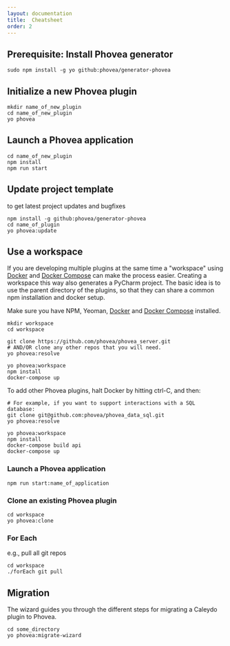 ```yaml
---
layout: documentation
title:  Cheatsheet
order: 2
---
```


Prerequisite: Install Phovea generator
--------------------------------------

```
sudo npm install -g yo github:phovea/generator-phovea
```

Initialize a new Phovea plugin
------------------------------

```
mkdir name_of_new_plugin
cd name_of_new_plugin
yo phovea
```

Launch a Phovea application
----------------------------

```
cd name_of_new_plugin
npm install
npm run start
```

Update project template
-----------------------

to get latest project updates and bugfixes

```
npm install -g github:phovea/generator-phovea
cd name_of_plugin
yo phovea:update
```

Use a workspace
--------------------

If you are developing multiple plugins at the same time a "workspace"
using [Docker](https://www.docker.com/) and 
[Docker Compose](https://www.docker.com/products/docker-compose)
can make the process easier. Creating a workspace this way also generates a PyCharm project.
The basic idea is to use the parent directory of the plugins, so that they can
share a common npm installation and docker setup.

Make sure you have NPM, Yeoman, [Docker](https://docs.docker.com/engine/installation/)
and [Docker Compose](https://docs.docker.com/compose/install/) installed.

```
mkdir workspace
cd workspace

git clone https://github.com/phovea/phovea_server.git
# AND/OR clone any other repos that you will need. 
yo phovea:resolve

yo phovea:workspace
npm install
docker-compose up
```

To add other Phovea plugins, halt Docker by hitting ctrl-C, and then:

```
# For example, if you want to support interactions with a SQL database:
git clone git@github.com:phovea/phovea_data_sql.git
yo phovea:resolve

yo phovea:workspace
npm install
docker-compose build api
docker-compose up
```

### Launch a Phovea application

```
npm run start:name_of_application
```

### Clone an existing Phovea plugin

```
cd workspace
yo phovea:clone
```

### For Each

e.g., pull all git repos

```
cd workspace
./forEach git pull
```

Migration
---------

The wizard guides you through the different steps for migrating a Caleydo plugin to Phovea.

```
cd some_directory
yo phovea:migrate-wizard
```
